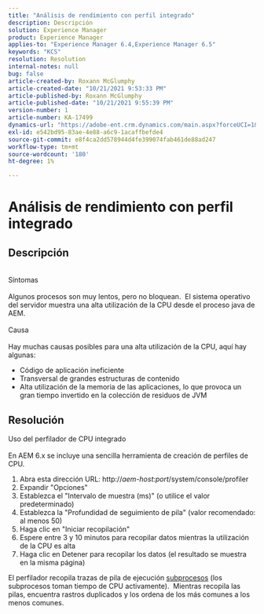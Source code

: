 ```yaml
---
title: "Análisis de rendimiento con perfil integrado"
description: Descripción
solution: Experience Manager
product: Experience Manager
applies-to: "Experience Manager 6.4,Experience Manager 6.5"
keywords: "KCS"
resolution: Resolution
internal-notes: null
bug: false
article-created-by: Roxann McGlumphy
article-created-date: "10/21/2021 9:53:33 PM"
article-published-by: Roxann McGlumphy
article-published-date: "10/21/2021 9:55:39 PM"
version-number: 1
article-number: KA-17499
dynamics-url: "https://adobe-ent.crm.dynamics.com/main.aspx?forceUCI=1&pagetype=entityrecord&etn=knowledgearticle&id=05e3864f-b932-ec11-b6e5-000d3a5ba97a"
exl-id: e542bd95-83ae-4e88-a6c9-1acaffbefde4
source-git-commit: e8f4ca2dd578944d4fe399074fab461de88ad247
workflow-type: tm+mt
source-wordcount: '180'
ht-degree: 1%

---
```


# Análisis de rendimiento con perfil integrado

## Descripción

<br>Síntomas<br><br>
Algunos procesos son muy lentos, pero no bloquean.  El sistema operativo del servidor muestra una alta utilización de la CPU desde el proceso java de AEM.
<br><br>Causa<br><br>
Hay muchas causas posibles para una alta utilización de la CPU, aquí hay algunas:

- Código de aplicación ineficiente
- Transversal de grandes estructuras de contenido
- Alta utilización de la memoria de las aplicaciones, lo que provoca un gran tiempo invertido en la colección de residuos de JVM



## Resolución

Uso del perfilador de CPU integrado<br><br>
En AEM 6.x se incluye una sencilla herramienta de creación de perfiles de CPU.

1. Abra esta dirección URL: http://*aem-host:port*/system/console/profiler
2. Expandir &quot;Opciones&quot;
3. Establezca el &quot;Intervalo de muestra (ms)&quot; (o utilice el valor predeterminado)
4. Establezca la &quot;Profundidad de seguimiento de pila&quot; (valor recomendado: al menos 50)
5. Haga clic en &quot;Iniciar recopilación&quot;
6. Espere entre 3 y 10 minutos para recopilar datos mientras la utilización de la CPU es alta
7. Haga clic en Detener para recopilar los datos (el resultado se muestra en la misma página)


El perfilador recopila trazas de pila de ejecución [subprocesos](https://docs.oracle.com/javase/tutorial/essential/concurrency/threads.html) (los subprocesos toman tiempo de CPU activamente).  Mientras recopila las pilas, encuentra rastros duplicados y los ordena de los más comunes a los menos comunes.
